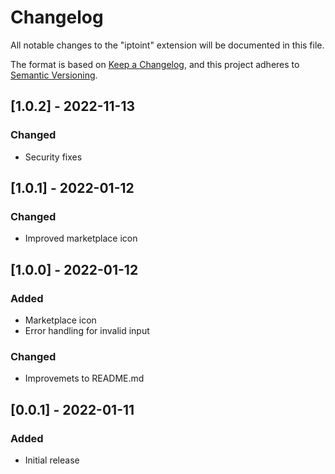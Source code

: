 # Changelog
All notable changes to the "iptoint" extension will be documented in this file.

The format is based on [Keep a Changelog](https://keepachangelog.com/en/1.0.0/),
and this project adheres to [Semantic Versioning](https://semver.org/spec/v2.0.0.html).
## [1.0.2] - 2022-11-13
### Changed
- Security fixes
## [1.0.1] - 2022-01-12
### Changed
- Improved marketplace icon
## [1.0.0] - 2022-01-12
### Added
- Marketplace icon
- Error handling for invalid input

### Changed
- Improvemets to README.md

## [0.0.1] - 2022-01-11
### Added
- Initial release
